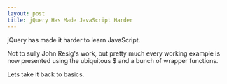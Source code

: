 ```yaml
---
layout: post
title: jQuery Has Made JavaScript Harder
---
```


jQuery has made it harder to learn JavaScript.

Not to sully John Resig's work, but pretty much every working example is now presented using the ubiquitous $ and a bunch of wrapper functions. 

Lets take it back to basics.